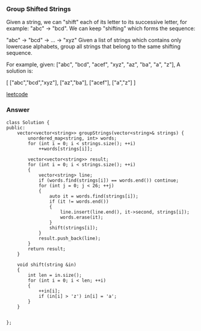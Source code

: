### Group Shifted Strings
Given a string, we can "shift" each of its letter to its successive letter, for example: "abc" -> "bcd". We can keep "shifting" which forms the sequence:

"abc" -> "bcd" -> ... -> "xyz"
Given a list of strings which contains only lowercase alphabets, group all strings that belong to the same shifting sequence.

For example, given: ["abc", "bcd", "acef", "xyz", "az", "ba", "a", "z"], 
A solution is:

[
  ["abc","bcd","xyz"],
  ["az","ba"],
  ["acef"],
  ["a","z"]
]

[leetcode](https://leetcode.com/problems/group-shifted-strings/description/)

### Answer
	class Solution {
	public:
	    vector<vector<string>> groupStrings(vector<string>& strings) {
	        unordered_map<string, int> words;
	        for (int i = 0; i < strings.size(); ++i)
	            ++words[strings[i]];
	        
	        vector<vector<string>> result;
	        for (int i = 0; i < strings.size(); ++i)
	        {
	            vector<string> line;
	            if (words.find(strings[i]) == words.end()) continue;
	            for (int j = 0; j < 26; ++j)
	            {
	                auto it = words.find(strings[i]);
	                if (it != words.end())
	                {
	                    line.insert(line.end(), it->second, strings[i]);
	                    words.erase(it);
	                }
	                shift(strings[i]);
	            }
	            result.push_back(line);
	        }
	        return result;
	    }
	    
	    void shift(string &in)
	    {
	        int len = in.size();
	        for (int i = 0; i < len; ++i)
	        {
	            ++in[i];
	            if (in[i] > 'z') in[i] = 'a';
	        }
	    }
	    
	    
	};